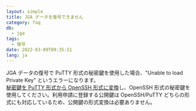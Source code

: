 ```yaml
---
layout: simple
title: JGA データを復号できません
category: faq
db:
  - jga
tags: 
  - 復号
date: 2022-03-09T09:35:51
lang: ja
---
```


JGA データの復号で PuTTY 形式の秘密鍵を使用した場合、"Unable to load Private Key" というエラーになります。  
[秘密鍵を PuTTY 形式から OpenSSH 形式に変換](/account.html#convert-private-key)し、OpenSSH 形式の秘密鍵を使用してください。利用申請に登録する公開鍵は OpenSSH/PuTTY どちらの形式にも対応しているため、公開鍵の形式変換は必要ありません。

